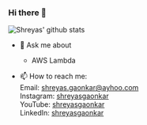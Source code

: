 ### Hi there 👋

![Shreyas' github stats](https://github-readme-stats.vercel.app/api?username=shreyasgaonkar&count_private=true&show_icons=true)


- 💬 Ask me about 
  - AWS Lambda

- 📫 How to reach me:  
Email: shreyas.gaonkar@ayhoo.com  
Instagram: [shreyasgaonkar](https://www.instagram.com/shreyasgaonkar/)  
YouTube: [shreyasgaonkar](https://www.youtube.com/shreyasgaonkar)  
LinkedIn: [shreyasgaonkar](https://www.linkedin.com/in/shreyasgaonkar/)


<!--
**shreyasgaonkar/shreyasgaonkar** is a ✨ _special_ ✨ repository because its `README.md` (this file) appears on your GitHub profile.

Here are some ideas to get you started:

- 🔭 I’m currently working on ...
- 🌱 I’m currently learning ...
- 👯 I’m looking to collaborate on ...
- 🤔 I’m looking for help with ...
- 💬 Ask me about ...
- 📫 How to reach me: ...
- 😄 Pronouns: ...
- ⚡ Fun fact: ...
-->

